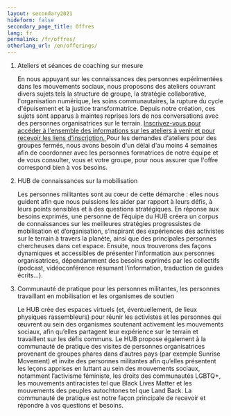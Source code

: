 ```yaml
---
layout: secondary2021
hideform: false
secondary_page_title: Offres
lang: fr
permalink: /fr/offres/
otherlang_url: /en/offerings/
---
```

<ol>
  <li>Ateliers et séances de coaching sur mesure
    <div class="anchor-header-offset"><a name="ateliers"></a></div>
    <p>En nous appuyant sur les connaissances des personnes expérimentées dans les mouvements sociaux, nous proposons des ateliers couvrant divers sujets tels la structure de groupe, la stratégie collaborative, l'organisation numérique, les soins communautaires, la rupture du cycle d'épuisement et la justice transformatrice. Depuis notre création, ces sujets sont apparus à maintes reprises lors de nos conversations avec des personnes organisatrices sur le terrain. <a href="#inscription">Inscrivez-vous pour accéder à l'ensemble des informations sur les ateliers à venir et pour recevoir les liens d'inscription. </a>
Pour les demandes d'ateliers pour des groupes fermés, nous avons besoin d'un délai d'au moins 4 semaines afin de coordonner avec les personnes formatrices de notre équipe et de vous consulter, vous et votre groupe, pour nous assurer que l'offre correspond bien à vos besoins.</a>
</p>
  </li>
  <li>HUB de connaissances sur la mobilisation
    <div class="anchor-header-offset"><a name="connaissances"></a></div>
    <p>Les personnes militantes sont au cœur de cette démarche : elles nous guident afin que nous puissions les aider par rapport à leurs défis, à leurs points sensibles et à des questions stratégiques. En réponse aux besoins exprimés, une personne de l’équipe du HUB créera un corpus de connaissances sur les meilleures stratégies progressistes de mobilisation et d’organisation, s’inspirant des expériences des activistes sur le terrain à travers la planète, ainsi que des principales personnes chercheuses dans cet espace. Ensuite, nous trouverons des façons dynamiques et accessibles de présenter l’information aux personnes organisatrices, dépendamment des besoins exprimés par les collectifs (podcast, vidéoconférence résumant l’information, traduction de guides écrits…).</p>
  </li>
  <li>Communauté de pratique pour les personnes militantes, les personnes travaillant en mobilisation et les organismes de soutien
    <div class="anchor-header-offset"><a name="communaute"></a></div>
    <p>Le HUB crée des espaces virtuels (et, éventuellement, de lieux physiques rassembleurs) pour réunir les activistes et les personnes qui œuvrent au sein des organismes soutenant activement les mouvements sociaux, afin qu’elles partagent leur expérience sur le terrain et travaillent sur les défis communs. Le HUB propose également à la communauté de pratique des visites de personnes organisatrices provenant de groupes phares dans d’autres pays (par exemple Sunrise Movement) et invite des personnes militantes afin qu’elles présentent les leçons apprises en luttant au sein des mouvements sociaux, notamment l’activisme féministe, les droits des communautés LGBTQ+, les mouvements antiracistes tel que Black Lives Matter et les mouvements des peuples autochtones tel que Land Back. La communauté de pratique est notre façon principale de recevoir et répondre à vos questions et besoins.</p>
  </li>
</ol>